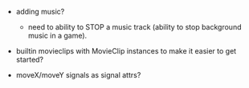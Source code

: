 - adding music?
  - need to ability to STOP a music track (ability to stop background music in a game).
- builtin movieclips with MovieClip instances to make it easier to get started?

- moveX/moveY signals as signal attrs?
